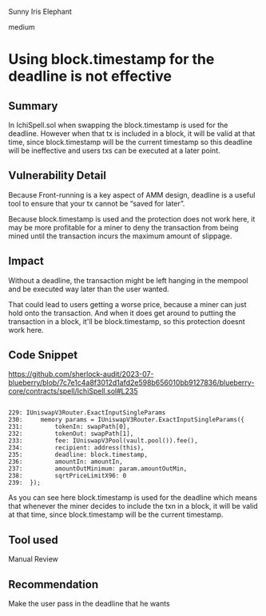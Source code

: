 Sunny Iris Elephant

medium

# Using block.timestamp for the deadline is not effective
## Summary

In IchiSpell.sol when swapping the block.timestamp is used for the deadline. However when that tx is included in a block, it will be valid at that time, since block.timestamp will be the current timestamp so this deadline will be ineffective and users txs can be executed at a later point.

## Vulnerability Detail

Because Front-running is a key aspect of AMM design, deadline is a useful tool to ensure that your tx cannot be “saved for later”.

Because block.timestamp is used and the protection does not work here, it may be more profitable for a miner to deny the transaction from being mined until the transaction incurs the maximum amount of slippage.

## Impact

Without a deadline, the transaction might be left hanging in the mempool and be executed way later than the user wanted.

That could lead to users getting a worse price, because a miner can just hold onto the transaction. And when it does get around to putting the transaction in a block, it'll be block.timestamp, so this protection doesnt work here.

## Code Snippet

https://github.com/sherlock-audit/2023-07-blueberry/blob/7c7e1c4a8f3012d1afd2e598b656010bb9127836/blueberry-core/contracts/spell/IchiSpell.sol#L235

```solidity

229: IUniswapV3Router.ExactInputSingleParams
230:     memory params = IUniswapV3Router.ExactInputSingleParams({
231:         tokenIn: swapPath[0],
232:         tokenOut: swapPath[1],
233:         fee: IUniswapV3Pool(vault.pool()).fee(),
234:         recipient: address(this),
235:         deadline: block.timestamp,
236:         amountIn: amountIn,
237:         amountOutMinimum: param.amountOutMin,
238:         sqrtPriceLimitX96: 0
239:  });

```
As you can see here block.timestamp is used for the deadline which means that whenever the miner decides to include the txn in a block, it will be valid at that time, since block.timestamp will be the current timestamp.

## Tool used

Manual Review

## Recommendation

Make the user pass in the deadline that he wants
